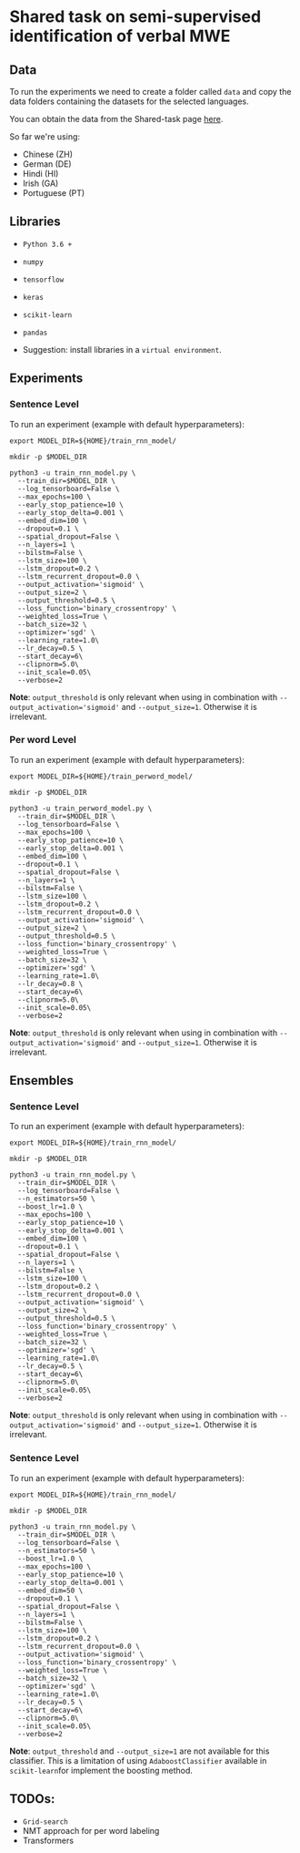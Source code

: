 # Shared task on semi-supervised identification of verbal MWE

## Data

To run the experiments we need to create a folder called `data` and copy the data folders containing the datasets for the selected languages.

You can obtain the data from the Shared-task page [here](https://gitlab.com/parseme/sharedtask-data/tree/master/1.2).

So far we're using:

* Chinese (ZH)
* German (DE)
* Hindi (HI)
* Irish (GA)
* Portuguese (PT)


## Libraries

* `Python 3.6 +`

* `numpy`
* `tensorflow`
* `keras`
* `scikit-learn`
* `pandas`

* Suggestion: install libraries in a `virtual environment`.

## Experiments


### Sentence Level

To run an experiment (example with default hyperparameters):

```
export MODEL_DIR=${HOME}/train_rnn_model/

mkdir -p $MODEL_DIR

python3 -u train_rnn_model.py \
  --train_dir=$MODEL_DIR \
  --log_tensorboard=False \
  --max_epochs=100 \
  --early_stop_patience=10 \
  --early_stop_delta=0.001 \
  --embed_dim=100 \
  --dropout=0.1 \
  --spatial_dropout=False \
  --n_layers=1 \
  --bilstm=False \
  --lstm_size=100 \
  --lstm_dropout=0.2 \
  --lstm_recurrent_dropout=0.0 \
  --output_activation='sigmoid' \
  --output_size=2 \
  --output_threshold=0.5 \
  --loss_function='binary_crossentropy' \
  --weighted_loss=True \
  --batch_size=32 \
  --optimizer='sgd' \
  --learning_rate=1.0\
  --lr_decay=0.5 \
  --start_decay=6\
  --clipnorm=5.0\
  --init_scale=0.05\
  --verbose=2
```

**Note**: `output_threshold` is only relevant when using in combination with `--output_activation='sigmoid'` and `--output_size=1`. Otherwise it is irrelevant.

### Per word Level

To run an experiment (example with default hyperparameters):

```
export MODEL_DIR=${HOME}/train_perword_model/

mkdir -p $MODEL_DIR

python3 -u train_perword_model.py \
  --train_dir=$MODEL_DIR \
  --log_tensorboard=False \
  --max_epochs=100 \
  --early_stop_patience=10 \
  --early_stop_delta=0.001 \
  --embed_dim=100 \
  --dropout=0.1 \
  --spatial_dropout=False \
  --n_layers=1 \
  --bilstm=False \
  --lstm_size=100 \
  --lstm_dropout=0.2 \
  --lstm_recurrent_dropout=0.0 \
  --output_activation='sigmoid' \
  --output_size=2 \
  --output_threshold=0.5 \
  --loss_function='binary_crossentropy' \
  --weighted_loss=True \
  --batch_size=32 \
  --optimizer='sgd' \
  --learning_rate=1.0\
  --lr_decay=0.8 \
  --start_decay=6\
  --clipnorm=5.0\
  --init_scale=0.05\
  --verbose=2
```

**Note**: `output_threshold` is only relevant when using in combination with `--output_activation='sigmoid'` and `--output_size=1`. Otherwise it is irrelevant.

## Ensembles

### Sentence Level

To run an experiment (example with default hyperparameters):

```
export MODEL_DIR=${HOME}/train_rnn_model/

mkdir -p $MODEL_DIR

python3 -u train_rnn_model.py \
  --train_dir=$MODEL_DIR \
  --log_tensorboard=False \
  --n_estimators=50 \
  --boost_lr=1.0 \
  --max_epochs=100 \
  --early_stop_patience=10 \
  --early_stop_delta=0.001 \
  --embed_dim=100 \
  --dropout=0.1 \
  --spatial_dropout=False \
  --n_layers=1 \
  --bilstm=False \
  --lstm_size=100 \
  --lstm_dropout=0.2 \
  --lstm_recurrent_dropout=0.0 \
  --output_activation='sigmoid' \
  --output_size=2 \
  --output_threshold=0.5 \
  --loss_function='binary_crossentropy' \
  --weighted_loss=True \
  --batch_size=32 \
  --optimizer='sgd' \
  --learning_rate=1.0\
  --lr_decay=0.5 \
  --start_decay=6\
  --clipnorm=5.0\
  --init_scale=0.05\
  --verbose=2
```

**Note**: `output_threshold` is only relevant when using in combination with `--output_activation='sigmoid'` and `--output_size=1`. Otherwise it is irrelevant.

### Sentence Level

To run an experiment (example with default hyperparameters):

```
export MODEL_DIR=${HOME}/train_rnn_model/

mkdir -p $MODEL_DIR

python3 -u train_rnn_model.py \
  --train_dir=$MODEL_DIR \
  --log_tensorboard=False \
  --n_estimators=50 \
  --boost_lr=1.0 \
  --max_epochs=100 \
  --early_stop_patience=10 \
  --early_stop_delta=0.001 \
  --embed_dim=50 \
  --dropout=0.1 \
  --spatial_dropout=False \
  --n_layers=1 \
  --bilstm=False \
  --lstm_size=100 \
  --lstm_dropout=0.2 \
  --lstm_recurrent_dropout=0.0 \
  --output_activation='sigmoid' \
  --loss_function='binary_crossentropy' \
  --weighted_loss=True \
  --batch_size=32 \
  --optimizer='sgd' \
  --learning_rate=1.0\
  --lr_decay=0.5 \
  --start_decay=6\
  --clipnorm=5.0\
  --init_scale=0.05\
  --verbose=2
```

**Note**: `output_threshold` and `--output_size=1` are not available for this classifier. This is a limitation of using `AdaboostClassifier` available in `scikit-learn`for implement the boosting method.


## TODOs:

* `Grid-search`
* NMT approach for per word labeling
* Transformers
